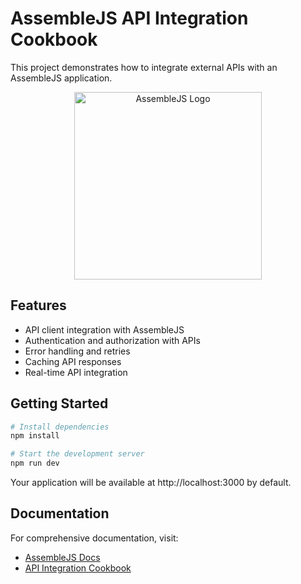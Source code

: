 # AssembleJS API Integration Cookbook

This project demonstrates how to integrate external APIs with an AssembleJS application.

<p align="center">
  <img
    src="https://assemblejs.com/logo.png"
    alt="AssembleJS Logo"
    width="300"
  />
</p>

## Features

- API client integration with AssembleJS
- Authentication and authorization with APIs
- Error handling and retries
- Caching API responses
- Real-time API integration

## Getting Started

```bash
# Install dependencies
npm install

# Start the development server
npm run dev
```

Your application will be available at http://localhost:3000 by default.

## Documentation

For comprehensive documentation, visit:
- [AssembleJS Docs](https://assemblejs.com/docs)
- [API Integration Cookbook](https://assemblejs.com/docs/cookbook/api-integration)

